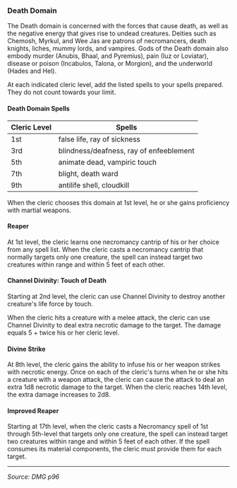 ### Death Domain

The Death domain is concerned with the forces that cause death, as well as the negative energy that gives rise to undead creatures. Deities such as Chemosh, Myrkul, and Wee Jas are patrons of necromancers, death knights, liches, mummy lords, and vampires. Gods of the Death domain also embody murder (Anubis, Bhaal, and Pyremius), pain (Iuz or Loviatar), disease or poison (Incabulos, Talona, or Morgion), and the underworld (Hades and Hel).

At each indicated cleric level, add the listed spells to your spells prepared. They do not count towards your limit.

#### Death Domain Spells

| Cleric Level | Spells                                  |
| ------------ | --------------------------------------- |
| 1st          | false life, ray of sickness             |
| 3rd          | blindness/deafness, ray of enfeeblement |
| 5th          | animate dead, vampiric touch            |
| 7th          | blight, death ward                      |
| 9th          | antilife shell, cloudkill               |

When the cleric chooses this domain at 1st level, he or she gains proficiency with martial weapons.

#### Reaper

At 1st level, the cleric learns one necromancy cantrip of his or her choice from any spell list. When the cleric casts a necromancy cantrip that normally targets only one creature, the spell can instead target two creatures within range and within 5 feet of each other.

#### Channel Divinity: Touch of Death

Starting at 2nd level, the cleric can use Channel Divinity to destroy another creature's life force by touch. 

When the cleric hits a creature with a melee attack, the cleric can use Channel Divinity to deal extra necrotic damage to the target. The damage equals 5 + twice his or her cleric level.

#### Divine Strike

At 8th level, the cleric gains the ability to infuse his or her weapon strikes with necrotic energy. Once on each of the cleric's turns when he or she hits a creature with a weapon attack, the cleric can cause the attack to deal an extra 1d8 necrotic damage to the target. When the cleric reaches 14th level, the extra damage increases to 2d8.

#### Improved Reaper

Starting at 17th level, when the cleric casts a Necromancy spell of 1st through 5th-level that targets only one creature, the spell can instead target two creatures within range and within 5 feet of each other. If the spell consumes its material components, the cleric must provide them for each target.

---

*Source: DMG p96*

